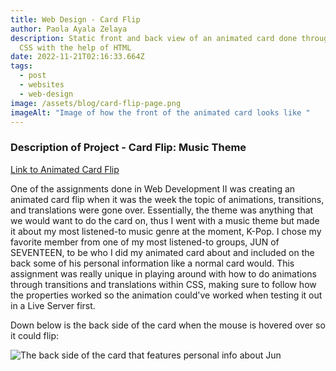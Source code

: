 ```yaml
---
title: Web Design - Card Flip
author: Paola Ayala Zelaya
description: Static front and back view of an animated card done through Sass
  CSS with the help of HTML
date: 2022-11-21T02:16:33.664Z
tags:
  - post
  - websites
  - web-design
image: /assets/blog/card-flip-page.png
imageAlt: "Image of how the front of the animated card looks like "
---
```

### Description of Project - Card Flip: Music Theme

[Link to Animated Card Flip](https://csscardflip-payalazelaya.netlify.app/)

One of the assignments done in Web Development II was creating an animated card flip when it was the week the topic of animations, transitions, and translations were gone over. Essentially, the theme was anything that we would want to do the card on, thus I went with a music theme but made it about my most listened-to music genre at the moment, K-Pop. I chose my favorite member from one of my most listened-to groups, JUN of SEVENTEEN, to be who I did my animated card about and included on the back some of his personal information like a normal card would. This assignment was really unique in playing around with how to do animations through transitions and translations within CSS, making sure to follow how the properties worked so the animation could've worked when testing it out in a Live Server first.

Down below is the back side of the card when the mouse is hovered over so it could flip:

![The back side of the card that features personal info about Jun](/assets/blog/card-flip-back-page.png "Back side of card ")
